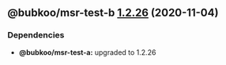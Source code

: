 ## @bubkoo/msr-test-b [1.2.26](https://github.com/bubkoo/monorepo-semantic-release/compare/@bubkoo/msr-test-b@1.2.25...@bubkoo/msr-test-b@1.2.26) (2020-11-04)





### Dependencies

* **@bubkoo/msr-test-a:** upgraded to 1.2.26
